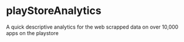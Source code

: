 # playStoreAnalytics
A quick descriptive analytics for the web scrapped data on over 10,000 apps on the playstore
